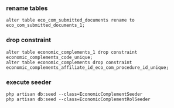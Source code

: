### rename tables
```
alter table eco_com_submitted_documents rename to 
eco_com_submitted_documents_1; 
```
### drop constraint
```
alter table economic_complements_1 drop constraint  economic_complements_code_unique;
alter table economic_complements drop constraint economic_complements_affiliate_id_eco_com_procedure_id_unique;
```
### execute seeder
```
php artisan db:seed --class=EconomicComplementSeeder
php artisan db:seed --class=EconomicComplementRolSeeder
```
